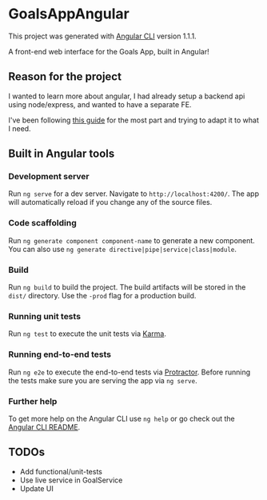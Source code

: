 # GoalsAppAngular

This project was generated with [Angular CLI](https://github.com/angular/angular-cli) version 1.1.1.

A front-end web interface for the Goals App, built in Angular! 

## Reason for the project 

I wanted to learn more about angular, I had already setup a backend api using node/express, and wanted to have a separate FE.

I've been following [this guide](https://angular.io/guide/quickstart) for the most part and trying to adapt it to what I need.

## Built in Angular tools 

### Development server

Run `ng serve` for a dev server. Navigate to `http://localhost:4200/`. The app will automatically reload if you change any of the source files.

### Code scaffolding

Run `ng generate component component-name` to generate a new component. You can also use `ng generate directive|pipe|service|class|module`.

### Build

Run `ng build` to build the project. The build artifacts will be stored in the `dist/` directory. Use the `-prod` flag for a production build.

### Running unit tests

Run `ng test` to execute the unit tests via [Karma](https://karma-runner.github.io).

### Running end-to-end tests

Run `ng e2e` to execute the end-to-end tests via [Protractor](http://www.protractortest.org/).
Before running the tests make sure you are serving the app via `ng serve`.

### Further help

To get more help on the Angular CLI use `ng help` or go check out the [Angular CLI README](https://github.com/angular/angular-cli/blob/master/README.md).


## TODOs

- Add functional/unit-tests
- Use live service in GoalService
- Update UI